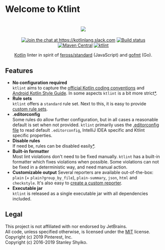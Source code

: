 # Welcome to Ktlint

<h1 align="center">
<a href="https://pinterest.github.io/ktlint/">
  <img src="https://cloud.githubusercontent.com/assets/370176/26518284/38b680da-4262-11e7-8d27-2b9e849fb55f.png"/>
</a>
</h1>
<p align="center">
<a href="https://kotlinlang.slack.com/messages/CKS3XG0LS"><img src="https://img.shields.io/badge/slack-@kotlinlang/ktlint-yellow.svg?logo=slack" alt="Join the chat at https://kotlinlang.slack.com"/></a>
<a href="https://github.com/pinterest/ktlint/actions?query=workflow%3A%22Snapshot+Publish%22"><img src="https://github.com/pinterest/ktlint/workflows/Snapshot%20Publish/badge.svg" alt="Build status"></a>
<a href="https://search.maven.org/#search%7Cga%7C1%7Cg%3A%22com.pinterest%22%20AND%20a%3A%22ktlint%22"><img src="https://img.shields.io/maven-central/v/com.pinterest/ktlint.svg" alt="Maven Central"></a>
<a href="https://pinterest.github.io/ktlint/"><img src="https://img.shields.io/badge/ktlint%20code--style-%E2%9D%A4-FF4081.svg" alt="ktlint"></a>
</p>
<p align="center">
<a href="https://kotlinlang.org/">Kotlin</a> linter in spirit of <a href="https://github.com/feross/standard">feross/standard</a> (JavaScript) and <a href="https://golang.org/cmd/gofmt/">gofmt</a> (Go).  
</p>

## Features

- **No configuration required**  
 `ktlint` aims to capture the [official Kotlin coding conventions](https://kotlinlang.org/docs/reference/coding-conventions.html) and [Android Kotlin Style Guide](https://android.github.io/kotlin-guides/style.html). In some aspects `ktlint` is a bit more strict[*](https://github.com/pinterest/ktlint/issues/284#issuecomment-425177186).
- **Rule sets**  
  `ktlint` offers a `standard` rule set. Next to this, it is easy to provide [custom rule sets](api/custom-rule-set/).
- **.editorconfig**  
  Some rules do allow further configuration, but in all cases a reasonable default is set when not provided. `ktlint` primarily uses the [.editorconfig file](rules/configuration-ktlint/) to read default `.editorconfig`, IntelliJ IDEA specific and Ktlint specific properties.
- **Disable rules**  
  If need be, rules can be disabled easily[*](faq/#how-do-i-globally-disable-a-rule).
- **Built-in formatter**  
  Most lint violations don't need to be fixed manually. `ktlint` has a built-in formatter which fixes violations when possible. Some violations can not be fixed in a deterministic way, and need manual action.
- **Customizable output**
  Several reporters are available out-of-the-box: `plain` (+ `plain?group_by_file`), `plain-summary`, `json`, `html` and `checkstyle`.
  It's also easy to [create a custom reporter](api/custom-reporter/).
- **Executable jar**  
  `ktlint` is released as a single executable jar with all dependencies included.

## Legal

This project is not affiliated with nor endorsed by JetBrains.  
All code, unless specified otherwise, is licensed under the [MIT](https://opensource.org/licenses/MIT) license.  
Copyright (c) 2019 Pinterest, Inc.  
Copyright (c) 2016-2019 Stanley Shyiko.
